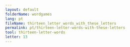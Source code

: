 ```yaml
---
layout: default
folderName: wordgames
lang: pt
fileName: thirteen_letter_words_with_these_letters
permalink: pt/thirteen-letter-words-with-these-letters
tool: thirteen-letter-words
letter: 13
---
```

